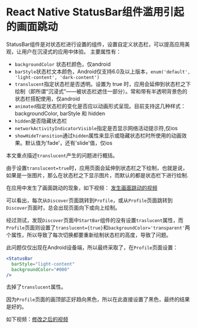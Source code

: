 # React Native StatusBar组件滥用引起的画面跳动
StatusBar组件是对状态栏进行设置的组件，设置自定义状态栏，可以提高应用美观，让用户在沉浸式的应用中体验。
主要属性有：

- `backgroundColor` 状态栏颜色，仅android
- `barStyle`状态栏文本颜色，Android仅支持6.0及以上版本，`enum('default', 'light-content', 'dark-content')`
- `translucent`指定状态栏是否透明。设置为 true 时，应用会延伸到状态栏之下绘制（即所谓“沉浸式”——被状态栏遮住一部分）。常和带有半透明背景色的状态栏搭配使用，仅android
- `animated`指定状态栏的变化是否应以动画形式呈现。目前支持这几种样式：backgroundColor, barStyle 和 hidden
- `hidden`是否隐藏状态栏
- `networkActivityIndicatorVisible`指定是否显示网络活动提示符,仅ios
- `showHideTransition`通过`hidden`属性来显示或隐藏状态栏时所使用的动画效果。默认值为'fade'，还有'slide'值，仅ios

本文重点描述`translucent`产生的问题进行概括。

由于设置`translucent=true`时，应用页面会延伸到状态栏之下绘制，也就是说，如果是一张图片，那么在状态栏之下显示图片，而默认的都是状态栏下进行绘制.

在应用中发生了画面跳动的现象，如下视频：
[发生画面跳动的视频](https://github.com/fengxue1221/docs/blob/main/%E9%97%AE%E9%A2%98%E6%80%BB%E7%BB%93/resources/230223/problem.mp4)

可以看出，每次从`Discover`页面跳转到`Profile`，或从`Profile`页面跳转到`Discover`页面时，总会出现页面向下或向上绘制。

经过测试，发现`Discover`页面中`StartBar`组件的没有设置`traslucent`属性，而`Profile`页面则设置了`translucent={true}`和`backgroundColor='transparent'`两个属性，所以导致了每次切换都要重新绘制状态栏的高度，导致了问题。

此问题仅仅出现在Android设备端，所以最终采取了，在`Profile`页面设置：
```jsx
<StatusBar
  barStyle="light-content"
  backgroundColor="#000"
/>
```
去掉了`translucent`属性。

因为`Profile`页面的画顶部正好趋向黑色，所以在此直接设置了黑色，最终的结果是好的。

如下视频：[修改之后的视频](https://github.com/fengxue1221/docs/blob/main/%E9%97%AE%E9%A2%98%E6%80%BB%E7%BB%93/resources/230223/fixed.mp4)